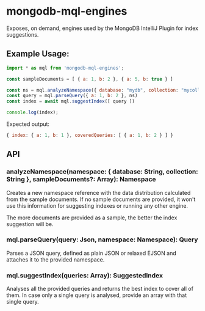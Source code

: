 # mongodb-mql-engines

Exposes, on demand, engines used by the MongoDB IntelliJ Plugin for
index suggestions.

## Example Usage:

```js
import * as mql from 'mongodb-mql-engines';

const sampleDocuments = [ { a: 1, b: 2 }, { a: 5, b: true } ]

const ns = mql.analyzeNamespace({ database: "mydb", collection: "mycoll" }, sampleDocuments)
const query = mql.parseQuery({ a: 1, b: 2 }, ns)
const index = await mql.suggestIndex([ query ])

console.log(index);
```

Expected output:

```js
{ index: { a: 1, b: 1 }, coveredQueries: [ { a: 1, b: 2 } ] }
```

## API

### analyzeNamespace(namespace: { database: String, collection: String }, sampleDocuments?: Array<Json>): Namespace

Creates a new namespace reference with the data distribution calculated from the sample documents. If no sample
documents are provided, it won't use this information for suggesting indexes or running any other engine.

The more documents are provided as a sample, the better the index suggestion will be.

### mql.parseQuery(query: Json, namespace: Namespace): Query

Parses a JSON query, defined as plain JSON or relaxed EJSON and attaches it to the provided namespace.

### mql.suggestIndex(queries: Array<Query>): SuggestedIndex

Analyses all the provided queries and returns the best index to cover all of them. In case only
a single query is analysed, provide an array with that single query.
